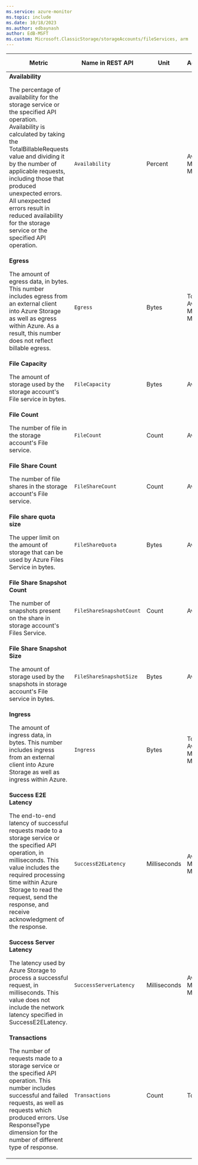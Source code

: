 ```yaml
---
ms.service: azure-monitor
ms.topic: include
ms.date: 10/18/2023
ms.author: edbaynash
author: EdB-MSFT
ms.custom: Microsoft.ClassicStorage/storageAccounts/fileServices, arm
---
```

<!--
NOTE:  This content is automatically generated using API calls to Azure. 
Any edits made on these files will be overwritten in the next run of the script. 
There is no benefit in editing these files directly.  
-->
  
  
|Metric|Name in REST API|Unit|Aggregation|Dimensions|Time Grains|DS Export|
|---|---|---|---|---|---|---|
|**Availability**<p><p>The percentage of availability for the storage service or the specified API operation. Availability is calculated by taking the TotalBillableRequests value and dividing it by the number of applicable requests, including those that produced unexpected errors. All unexpected errors result in reduced availability for the storage service or the specified API operation. |`Availability` |Percent |Average, Minimum, Maximum |`GeoType`, `ApiName`, `Authentication`, `FileShare`|PT1M |Yes|
|**Egress**<p><p>The amount of egress data, in bytes. This number includes egress from an external client into Azure Storage as well as egress within Azure. As a result, this number does not reflect billable egress. |`Egress` |Bytes |Total, Average, Minimum, Maximum |`GeoType`, `ApiName`, `Authentication`, `FileShare`|PT1M |Yes|
|**File Capacity**<p><p>The amount of storage used by the storage account's File service in bytes. |`FileCapacity` |Bytes |Average |`FileShare`|PT1H |No|
|**File Count**<p><p>The number of file in the storage account's File service. |`FileCount` |Count |Average |`FileShare`|PT1H |No|
|**File Share Count**<p><p>The number of file shares in the storage account's File service. |`FileShareCount` |Count |Average |\<none\>|PT1H |No|
|**File share quota size**<p><p>The upper limit on the amount of storage that can be used by Azure Files Service in bytes. |`FileShareQuota` |Bytes |Average |`FileShare`|PT1H |No|
|**File Share Snapshot Count**<p><p>The number of snapshots present on the share in storage account's Files Service. |`FileShareSnapshotCount` |Count |Average |`FileShare`|PT1H |No|
|**File Share Snapshot Size**<p><p>The amount of storage used by the snapshots in storage account's File service in bytes. |`FileShareSnapshotSize` |Bytes |Average |`FileShare`|PT1H |No|
|**Ingress**<p><p>The amount of ingress data, in bytes. This number includes ingress from an external client into Azure Storage as well as ingress within Azure. |`Ingress` |Bytes |Total, Average, Minimum, Maximum |`GeoType`, `ApiName`, `Authentication`, `FileShare`|PT1M |Yes|
|**Success E2E Latency**<p><p>The end-to-end latency of successful requests made to a storage service or the specified API operation, in milliseconds. This value includes the required processing time within Azure Storage to read the request, send the response, and receive acknowledgment of the response. |`SuccessE2ELatency` |Milliseconds |Average, Minimum, Maximum |`GeoType`, `ApiName`, `Authentication`, `FileShare`|PT1M |Yes|
|**Success Server Latency**<p><p>The latency used by Azure Storage to process a successful request, in milliseconds. This value does not include the network latency specified in SuccessE2ELatency. |`SuccessServerLatency` |Milliseconds |Average, Minimum, Maximum |`GeoType`, `ApiName`, `Authentication`, `FileShare`|PT1M |Yes|
|**Transactions**<p><p>The number of requests made to a storage service or the specified API operation. This number includes successful and failed requests, as well as requests which produced errors. Use ResponseType dimension for the number of different type of response. |`Transactions` |Count |Total |`ResponseType`, `GeoType`, `ApiName`, `Authentication`, `FileShare`|PT1M |Yes|